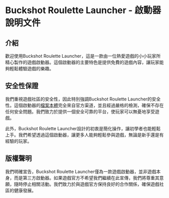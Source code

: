 # Buckshot Roulette Launcher - 啟動器說明文件

## 介紹
歡迎使用Buckshot Roulette Launcher，這是一款由一位熱愛遊戲的小小玩家所精心製作的遊戲啟動器。這個啟動器的主要特色是提供免費的遊戲內容，讓玩家能夠輕鬆體驗遊戲的樂趣。

## 安全性保證
我們重視遊戲社區的安全性，因此特別強調Buckshot Roulette Launcher的安全性。這個啟動器的[檔案本體](https://github.com/Nickyangtpe/Buckshot-Roulette-Launcher/releases/download/%E9%81%8A%E6%88%B2%E6%9C%AC%E9%AB%94%28%E9%9D%9E%E5%95%9F%E5%8B%95%E5%99%A8%29/Buckshot.Roulette.exe)完全來自官方渠道，並且經過嚴格的檢測，確保不存在任何安全問題。我們致力於提供一個安全可靠的平台，使玩家可以無憂地享受遊戲。

此外，Buckshot Roulette Launcher設計的初衷是簡化操作，讓初學者也能輕鬆上手。我們希望透過這個啟動器，讓更多人能夠輕鬆參與遊戲，無論是新手還是有經驗的玩家。

## 版權聲明
我們明確宣告，Buckshot Roulette Launcher僅為一款遊戲啟動器，並非遊戲本身，而是第三方啟動器。如果遊戲官方不希望我們繼續在此宣傳，我們將尊重其意願，隨時停止相關活動。我們致力於與遊戲官方保持良好的合作關係，確保遊戲社區的健康發展。
